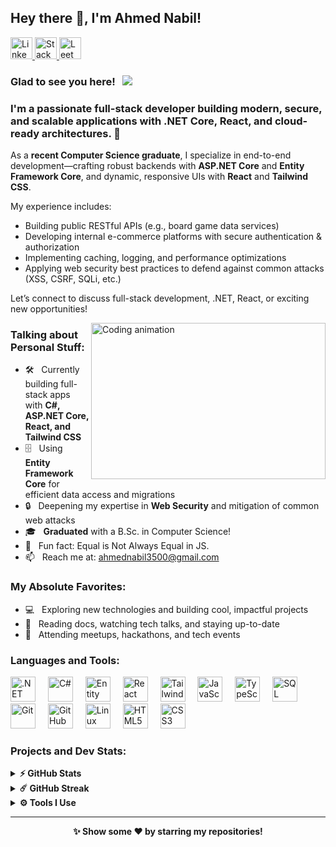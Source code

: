 ## Hey there 👋, I'm Ahmed Nabil!

<div align="left">
  <a href="https://www.linkedin.com/in/ahmed-nabil-50426734b/" target="_blank">
    <img src="https://img.shields.io/static/v1?message=LinkedIn&logo=linkedin&label=&color=0077B5&logoColor=white&labelColor=&style=for-the-badge" height="35" alt="LinkedIn" />
  </a>
  <a href="https://stackoverflow.com/users/17816404/a-ahmad" target="_blank">
    <img src="https://img.shields.io/static/v1?message=Stackoverflow&logo=stackoverflow&label=&color=FE7A16&logoColor=white&labelColor=&style=for-the-badge" height="35" alt="Stack Overflow" />
  </a>
  <a href="https://leetcode.com/u/ahmed2023/" target="_blank">
    <img src="https://img.shields.io/static/v1?message=LeetCode&logo=leetcode&label=&color=FFA116&logoColor=white&labelColor=&style=for-the-badge" height="35" alt="LeetCode" />
  </a>
</div>

### Glad to see you here! &nbsp; ![](https://visitor-badge.glitch.me/badge?page_id=ahmednabil000.ahmednabil000&style=flat-square&color=0088cc)

<h3>I'm a passionate full-stack developer building modern, secure, and scalable applications with .NET Core, React, and cloud-ready architectures. 🚀</h3>

As a **recent Computer Science graduate**, I specialize in end-to-end development—crafting robust backends with **ASP.NET Core** and **Entity Framework Core**, and dynamic, responsive UIs with **React** and **Tailwind CSS**.  

My experience includes:
- Building public RESTful APIs (e.g., board game data services)
- Developing internal e-commerce platforms with secure authentication & authorization
- Implementing caching, logging, and performance optimizations
- Applying web security best practices to defend against common attacks (XSS, CSRF, SQLi, etc.)

Let’s connect to discuss full-stack development, .NET, React, or exciting new opportunities!

<img align="right" height="250" width="375" alt="Coding animation" src="https://raw.githubusercontent.com/iampavangandhi/iampavangandhi/master/gifs/coder.gif" />

### Talking about Personal Stuff:

- 🛠 &nbsp; Currently building full-stack apps with **C#, ASP.NET Core, React, and Tailwind CSS**
- 🗄 &nbsp; Using **Entity Framework Core** for efficient data access and migrations
- 🔒 &nbsp; Deepening my expertise in **Web Security** and mitigation of common web attacks
- 🎓 &nbsp; **Graduated** with a B.Sc. in Computer Science!
- 👾 &nbsp; Fun fact: Equal is Not Always Equal in JS.
- 📫 &nbsp; Reach me at: [ahmednabil3500@gmail.com](mailto:ahmednabil3500@gmail.com)

### My Absolute Favorites:

- 💻 &nbsp; Exploring new technologies and building cool, impactful projects
- 📰 &nbsp; Reading docs, watching tech talks, and staying up-to-date
- 🍕 &nbsp; Attending meetups, hackathons, and tech events

### Languages and Tools:

<div align="left">
  <img src="https://skillicons.dev/icons?i=dotnet" height="40" alt=".NET" />
  <img width="12" />
  <img src="https://cdn.jsdelivr.net/gh/devicons/devicon/icons/csharp/csharp-original.svg" height="40" alt="C#" />
  <img width="12" />
  <img src="https://cdn.jsdelivr.net/gh/devicons/devicon/icons/entityframework/entityframework-plain.svg" height="40" alt="Entity Framework Core" />
  <img width="12" />
  <img src="https://cdn.jsdelivr.net/gh/devicons/devicon/icons/react/react-original.svg" height="40" alt="React" />
  <img width="12" />
  <img src="https://cdn.jsdelivr.net/gh/devicons/devicon/icons/tailwindcss/tailwindcss-original.svg" height="40" alt="Tailwind CSS" />
  <img width="12" />
  <img src="https://cdn.jsdelivr.net/gh/devicons/devicon/icons/javascript/javascript-original.svg" height="40" alt="JavaScript" />
  <img width="12" />
  <img src="https://cdn.jsdelivr.net/gh/devicons/devicon/icons/typescript/typescript-original.svg" height="40" alt="TypeScript" />
  <img width="12" />
  <img src="https://cdn.jsdelivr.net/gh/devicons/devicon/icons/microsoftsqlserver/microsoftsqlserver-plain.svg" height="40" alt="SQL Server" />
  <img width="12" />
  <img src="https://cdn.simpleicons.org/git/F05032" height="40" alt="Git" />
  <img width="12" />
  <img src="https://cdn.simpleicons.org/github/181717" height="40" alt="GitHub" />
  <img width="12" />
  <img src="https://cdn.jsdelivr.net/gh/devicons/devicon/icons/linux/linux-original.svg" height="40" alt="Linux" />
  <img width="12" />
  <img src="https://cdn.jsdelivr.net/gh/devicons/devicon/icons/html5/html5-original.svg" height="40" alt="HTML5" />
  <img width="12" />
  <img src="https://cdn.jsdelivr.net/gh/devicons/devicon/icons/css3/css3-original.svg" height="40" alt="CSS3" />
</div>

### Projects and Dev Stats:

<details>
  <summary><b>⚡ GitHub Stats</b></summary>
  <br />
  <img height="180em" src="https://github-readme-stats.vercel.app/api?username=ahmednabil000&show_icons=true&hide_border=true&count_private=true&include_all_commits=true" />
  <img height="180em" src="https://github-readme-stats.vercel.app/api/top-langs/?username=ahmednabil000&show_icons=true&hide_border=true&layout=compact&langs_count=8" />
</details>

<details>
  <summary><b>☄️ GitHub Streak</b></summary>
  <br />
  <img height="180em" src="https://github-readme-streak-stats.herokuapp.com/?user=ahmednabil000&hide_border=true" />
</details>

<details>
  <summary><b>⚙️ Tools I Use</b></summary>
  <ul>
    <li><b>OS:</b> Linux Ubuntu & Windows 11</li>
    <li><b>Browsers:</b> Chrome & Firefox</li>
    <li><b>Code Editor:</b> VS Code</li>
    <li><b>IDE:</b> Visual Studio</li>
    <li><b>API Testing:</b> Postman</li>
    <li><b>Learning Resources:</b> Microsoft Learn, YouTube tech channels</li>
  </ul>
</details>

---

<div align="center">
  <b>✨ Show some ❤️ by starring my repositories!</b>
</div>
